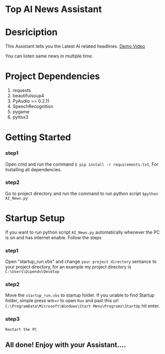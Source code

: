 # Top AI News Assistant  

# Desriciption
This Assistant tells you the Latest AI related headlines. [Demo Video](https://drive.google.com/open?id=1sxveQVL0I5FKmSNa5CepZC2PMFMqB6pD)

You can listen same news in multiple time.

# Project Dependencies
1. requests
2. beautifulsoup4
3. PyAudio == 0.2.11
4. SpeechRecognition
5. pygame
6. pyttsx3

# Getting Started
### step1  
Open cmd and run the command `$ pip install -r requirements.txt`, For Installing all dependencies.
### step2 
Go to project directory and run the command to run python script `$python AI_News.py`

# Startup Setup
If you want to run python script `AI_News.py` automatically whenever the PC is on and has internet enable. Follow the steps
### step1 
Open "startup_run.vbs" and change `your project directory` sentance to your project directory, for an example my project directory is `C:\Users\Dipendu\Desktop`
### step2  
Move the `startup_run.vbs` to startup folder.
If you unable to find Startup folder, simple press win+r to open `Run` and past this url `C:\ProgramData\Microsoft\Windows\Start Menu\Programs\StartUp` hit enter.
### step3 
`Restart the PC`

## All done! Enjoy with your Assistant....


